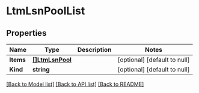 # LtmLsnPoolList

## Properties
Name | Type | Description | Notes
------------ | ------------- | ------------- | -------------
**Items** | [**[]LtmLsnPool**](ltm_lsnPool.md) |  | [optional] [default to null]
**Kind** | **string** |  | [optional] [default to null]

[[Back to Model list]](../README.md#documentation-for-models) [[Back to API list]](../README.md#documentation-for-api-endpoints) [[Back to README]](../README.md)


